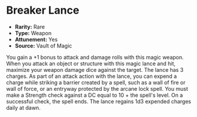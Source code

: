 # Breaker Lance

- **Rarity:** Rare
- **Type:** Weapon
- **Attunement:** Yes
- **Source:** Vault of Magic

You gain a +1 bonus to attack and damage rolls with this magic weapon. When you attack an object or structure with this magic lance and hit, maximize your weapon damage dice against the target. The lance has 3 charges. As part of an attack action with the lance, you can expend a charge while striking a barrier created by a spell, such as a wall of fire or wall of force, or an entryway protected by the arcane lock spell. You must make a Strength check against a DC equal to 10 + the spell's level. On a successful check, the spell ends. The lance regains 1d3 expended charges daily at dawn.
